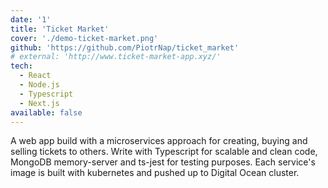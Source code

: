 ```yaml
---
date: '1'
title: 'Ticket Market'
cover: './demo-ticket-market.png'
github: 'https://github.com/PiotrNap/ticket_market'
# external: 'http://www.ticket-market-app.xyz/'
tech:
  - React
  - Node.js
  - Typescript
  - Next.js
available: false
---
```


A web app build with a microservices approach for creating, buying and selling tickets to others.
Write with Typescript for scalable and clean code, MongoDB memory-server and ts-jest for testing purposes. Each service's image is built with kubernetes and pushed up to Digital Ocean cluster.
